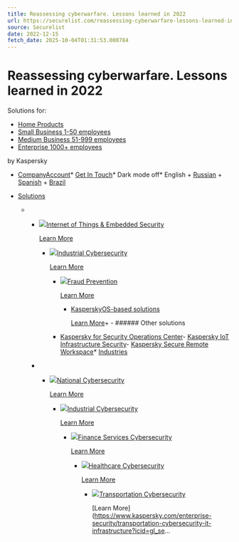 ```yaml
---
title: Reassessing cyberwarfare. Lessons learned in 2022
url: https://securelist.com/reassessing-cyberwarfare-lessons-learned-in-2022/108328/
source: Securelist
date: 2022-12-15
fetch_date: 2025-10-04T01:31:53.000784
---
```


# Reassessing cyberwarfare. Lessons learned in 2022

Solutions for:

* [Home Products](https://www.kaspersky.com/home-security?icid=gl_seclistheader_acq_ona_smm__onl_b2b_securelist_prodmen_sm-team_______d5c53f9a5bd411f7)
* [Small Business 1-50 employees](https://www.kaspersky.com/small-business-security?icid=gl_seclistheader_acq_ona_smm__onl_b2b_securelist_prodmen_sm-team_______d5c53f9a5bd411f7 "font-icons icon-small-business")
* [Medium Business 51-999 employees](https://www.kaspersky.com/small-to-medium-business-security?icid=gl_seclistheader_acq_ona_smm__onl_b2b_securelist_prodmen_sm-team_______d5c53f9a5bd411f7)
* [Enterprise 1000+ employees](https://www.kaspersky.com/enterprise-security?icid=gl_seclistheader_acq_ona_smm__onl_b2b_securelist_prodmen_sm-team_______d5c53f9a5bd411f7)

by Kaspersky

* [CompanyAccount](https://companyaccount.kaspersky.com/account/login?icid=gl_seclistheader_acq_ona_smm__onl_b2b_securelist_main-menu_sm-team_______001391deb99c290f)* [Get In Touch](https://www.kaspersky.com/enterprise-security/contact?icid=gl_seclistheader_acq_ona_smm__onl_b2b_securelist_main-menu_sm-team_______001391deb99c290f)* Dark mode off* English
        + [Russian](https://securelist.ru)
        + [Spanish](https://securelist.lat)
        + [Brazil](https://securelist.com.br)

* [Solutions](https://www.kaspersky.com/enterprise-security?icid=gl_seclistheader_acq_ona_smm__onl_b2b_securelist_main-menu_sm-team_______001391deb99c290f)
  + - [![](https://securelist.com/wp-content/themes/securelist2020/assets/images/enterprise-menu-icons/iot-embed-security.png)](https://www.kaspersky.com/enterprise-security/embedded-security-internet-of-things?icid=gl_seclistheader_acq_ona_smm__onl_b2b_securelist_main-menu_sm-team_______001391deb99c290f)[Internet of Things & Embedded Security](https://www.kaspersky.com/enterprise-security/embedded-security-internet-of-things?icid=gl_seclistheader_acq_ona_smm__onl_b2b_securelist_main-menu_sm-team_______001391deb99c290f)

      [Learn More](https://www.kaspersky.com/enterprise-security/embedded-security-internet-of-things?icid=gl_seclistheader_acq_ona_smm__onl_b2b_securelist_main-menu_sm-team_______001391deb99c290f)

      - [![](https://securelist.com/wp-content/themes/securelist2020/assets/images/enterprise-menu-icons/transportation-cybersecurity.png)](https://www.kaspersky.com/enterprise-security/industrial-solution?icid=gl_seclistheader_acq_ona_smm__onl_b2b_securelist_main-menu_sm-team_______001391deb99c290f)[Industrial Cybersecurity](https://www.kaspersky.com/enterprise-security/industrial-solution?icid=gl_seclistheader_acq_ona_smm__onl_b2b_securelist_main-menu_sm-team_______001391deb99c290f)

        [Learn More](https://www.kaspersky.com/enterprise-security/industrial-solution?icid=gl_seclistheader_acq_ona_smm__onl_b2b_securelist_main-menu_sm-team_______001391deb99c290f)

        - [![](https://securelist.com/wp-content/themes/securelist2020/assets/images/enterprise-menu-icons/fraud-prevention.png)](https://www.kaspersky.com/enterprise-security/fraud-prevention?icid=gl_seclistheader_acq_ona_smm__onl_b2b_securelist_main-menu_sm-team_______001391deb99c290f)[Fraud Prevention](https://www.kaspersky.com/enterprise-security/fraud-prevention?icid=gl_seclistheader_acq_ona_smm__onl_b2b_securelist_main-menu_sm-team_______001391deb99c290f)

          [Learn More](https://www.kaspersky.com/enterprise-security/fraud-prevention?icid=gl_seclistheader_acq_ona_smm__onl_b2b_securelist_main-menu_sm-team_______001391deb99c290f)

          - [KasperskyOS-based solutions](https://www.kaspersky.com/enterprise-security/kasperskyos?icid=gl_seclistheader_acq_ona_smm__onl_b2b_securelist_main-menu_sm-team_______001391deb99c290f)

            [Learn More](https://www.kaspersky.com/enterprise-security/kasperskyos?icid=gl_seclistheader_acq_ona_smm__onl_b2b_securelist_main-menu_sm-team_______001391deb99c290f)+ - ###### Other solutions

        - [Kaspersky for Security Operations Center](https://www.kaspersky.com/enterprise-security/security-operations-center-soc?icid=gl_seclistheader_acq_ona_smm__onl_b2b_securelist_main-menu_sm-team_______001391deb99c290f)- [Kaspersky IoT Infrastructure Security](https://www.kaspersky.com/enterprise-security/kaspersky-iot-infrastructure-security?icid=gl_seclistheader_acq_ona_smm__onl_b2b_securelist_main-menu_sm-team_______001391deb99c290f)- [Kaspersky Secure Remote Workspace](https://www.kaspersky.com/enterprise-security/kaspersky-secure-remote-workspace?icid=gl_seclistheader_acq_ona_smm__onl_b2b_securelist_main-menu_sm-team_______001391deb99c290f)* [Industries](https://www.kaspersky.com/enterprise-security/industries?icid=gl_seclistheader_acq_ona_smm__onl_b2b_securelist_main-menu_sm-team_______001391deb99c290f)
    + - [![](https://securelist.com/wp-content/themes/securelist2020/assets/images/enterprise-menu-icons/national-cybersecurity.png)](https://www.kaspersky.com/enterprise-security/national-cybersecurity?icid=gl_seclistheader_acq_ona_smm__onl_b2b_securelist_main-menu_sm-team_______001391deb99c290f)[National Cybersecurity](https://www.kaspersky.com/enterprise-security/national-cybersecurity?icid=gl_seclistheader_acq_ona_smm__onl_b2b_securelist_main-menu_sm-team_______001391deb99c290f)

        [Learn More](https://www.kaspersky.com/enterprise-security/national-cybersecurity?icid=gl_seclistheader_acq_ona_smm__onl_b2b_securelist_main-menu_sm-team_______001391deb99c290f)

        - [![](https://securelist.com/wp-content/themes/securelist2020/assets/images/enterprise-menu-icons/industrial-cybersecurity.png)](https://www.kaspersky.com/enterprise-security/industrial?icid=gl_seclistheader_acq_ona_smm__onl_b2b_securelist_main-menu_sm-team_______001391deb99c290f)[Industrial Cybersecurity](https://www.kaspersky.com/enterprise-security/industrial?icid=gl_seclistheader_acq_ona_smm__onl_b2b_securelist_main-menu_sm-team_______001391deb99c290f)

          [Learn More](https://www.kaspersky.com/enterprise-security/industrial?icid=gl_seclistheader_acq_ona_smm__onl_b2b_securelist_main-menu_sm-team_______001391deb99c290f)

          - [![](https://securelist.com/wp-content/themes/securelist2020/assets/images/enterprise-menu-icons/financial-cybersecurity.png)](https://www.kaspersky.com/enterprise-security/finance?icid=gl_seclistheader_acq_ona_smm__onl_b2b_securelist_main-menu_sm-team_______001391deb99c290f)[Finance Services Cybersecurity](https://www.kaspersky.com/enterprise-security/finance?icid=gl_seclistheader_acq_ona_smm__onl_b2b_securelist_main-menu_sm-team_______001391deb99c290f)

            [Learn More](https://www.kaspersky.com/enterprise-security/finance?icid=gl_seclistheader_acq_ona_smm__onl_b2b_securelist_main-menu_sm-team_______001391deb99c290f)

            - [![](https://securelist.com/wp-content/themes/securelist2020/assets/images/enterprise-menu-icons/healthcare-cybersecurity.png)](https://www.kaspersky.com/enterprise-security/healthcare?icid=gl_seclistheader_acq_ona_smm__onl_b2b_securelist_main-menu_sm-team_______001391deb99c290f)[Healthcare Cybersecurity](https://www.kaspersky.com/enterprise-security/healthcare?icid=gl_seclistheader_acq_ona_smm__onl_b2b_securelist_main-menu_sm-team_______001391deb99c290f)

              [Learn More](https://www.kaspersky.com/enterprise-security/healthcare?icid=gl_seclistheader_acq_ona_smm__onl_b2b_securelist_main-menu_sm-team_______001391deb99c290f)

              - [![](https://securelist.com/wp-content/themes/securelist2020/assets/images/enterprise-menu-icons/transportation-cybersecurity.png)](https://www.kaspersky.com/enterprise-security/transportation-cybersecurity-it-infrastructure?icid=gl_seclistheader_acq_ona_smm__onl_b2b_securelist_main-menu_sm-team_______001391deb99c290f)[Transportation Cybersecurity](https://www.kaspersky.com/enterprise-security/transportation-cybersecurity-it-infrastructure?icid=gl_seclistheader_acq_ona_smm__onl_b2b_securelist_main-menu_sm-team_______001391deb99c290f)

                [Learn More](https://www.kaspersky.com/enterprise-security/transportation-cybersecurity-it-infrastructure?icid=gl_se...